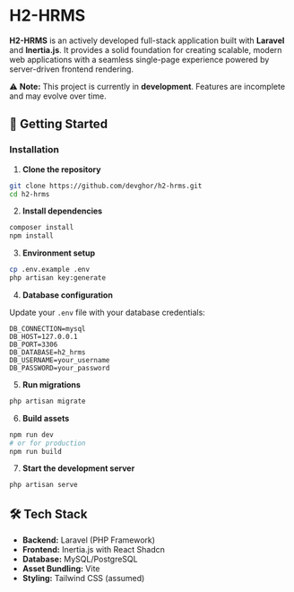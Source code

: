 # H2-HRMS

**H2-HRMS** is an actively developed full-stack application built with **Laravel** and **Inertia.js**. It provides a solid foundation for creating scalable, modern web applications with a seamless single-page experience powered by server-driven frontend rendering.

⚠️ **Note:** This project is currently in **development**. Features are incomplete and may evolve over time.

## 🚀 Getting Started

### Installation

1. **Clone the repository**

```bash
git clone https://github.com/devghor/h2-hrms.git
cd h2-hrms
```

2. **Install dependencies**

```bash
composer install
npm install
```

3. **Environment setup**

```bash
cp .env.example .env
php artisan key:generate
```

4. **Database configuration**

Update your `.env` file with your database credentials:

```env
DB_CONNECTION=mysql
DB_HOST=127.0.0.1
DB_PORT=3306
DB_DATABASE=h2_hrms
DB_USERNAME=your_username
DB_PASSWORD=your_password
```

5. **Run migrations**

```bash
php artisan migrate
```

6. **Build assets**

```bash
npm run dev
# or for production
npm run build
```

7. **Start the development server**

```bash
php artisan serve
```

## 🛠️ Tech Stack

- **Backend:** Laravel (PHP Framework)
- **Frontend:** Inertia.js with React Shadcn
- **Database:** MySQL/PostgreSQL
- **Asset Bundling:** Vite
- **Styling:** Tailwind CSS (assumed)
